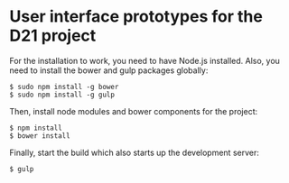 # User interface prototypes for the D21 project

For the installation to work, you need to have Node.js installed. Also, you need to
install the bower and gulp packages globally:

    $ sudo npm install -g bower
    $ sudo npm install -g gulp

Then, install node modules and bower components for the project:

    $ npm install
    $ bower install

Finally, start the build which also starts up the development server:

    $ gulp
